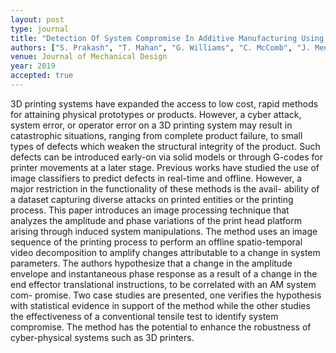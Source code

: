 ```yaml
---
layout: post
type: journal
title: "Detection Of System Compromise In Additive Manufacturing Using Video Motion Magnification"
authors: ["S. Prakash", "T. Mahan", "G. Williams", "C. McComb", "J. Menold", "C. Tucker"]
venue: Journal of Mechanical Design
year: 2019
accepted: true
---
```

3D printing systems have expanded the access to low cost, rapid methods for attaining physical prototypes or products. However, a cyber attack, system error, or operator error on a 3D printing system may result in catastrophic situations, ranging from complete product failure, to small types of defects which weaken the structural integrity of the product. Such defects can be introduced early-on via solid models or through G-codes for printer movements at a later stage. Previous works have studied the use of image classifiers to predict defects in real-time and offline. However, a major restriction in the functionality of these methods is the avail- ability of a dataset capturing diverse attacks on printed entities or the printing process. This paper introduces an image processing technique that analyzes the amplitude and phase variations of the print head platform arising through induced system manipulations. The method uses an image sequence of the printing process to perform an offline spatio-temporal video decomposition to amplify changes attributable to a change in system parameters. The authors hypothesize that a change in the amplitude envelope and instantaneous phase response as a result of a change in the end effector translational instructions, to be correlated with an AM system com- promise. Two case studies are presented, one verifies the hypothesis with statistical evidence in support of the method while the other studies the effectiveness of a conventional tensile test to identify system compromise. The method has the potential to enhance the robustness of cyber-physical systems such as 3D printers.
